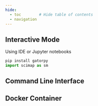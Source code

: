 ```yaml
---
hide:
  - toc        # Hide table of contents
  - navigation
---
```


## Interactive Mode
Using IDE or Jupyter notebooks

```python
pip install gatorpy
import scimap as sm
```

## Command Line Interface



## Docker Container